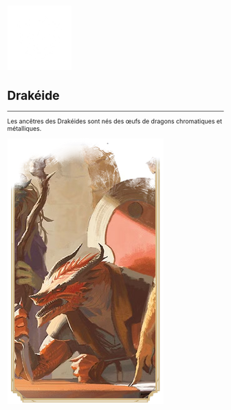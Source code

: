 <div class="icon-container">
  <img src="../_media/especes/drakeide.png" alt="Drakéide" class="icon-r-title" data-no-zoom />

# Drakéide <!-- {docsify-ignore} -->

</div>

---

<div class="bloc-pres">
<div class="bloc-texte">
  <div class="texte">
    <p>Les ancêtres des Drakéides sont nés des œufs de dragons chromatiques et métalliques.</p>
  </div>
  </div>
  <img src="../_media/especes/pres-drakeide.png" alt="Drakéide" class="img-pres" data-no-zoom />
</div>